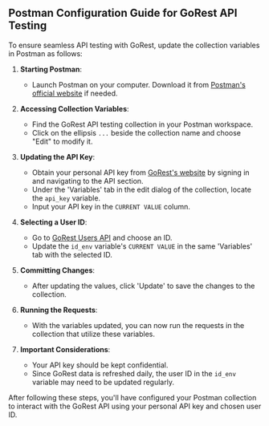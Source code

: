 ## Postman Configuration Guide for GoRest API Testing

To ensure seamless API testing with GoRest, update the collection variables in Postman as follows:

1. **Starting Postman**:
   - Launch Postman on your computer. Download it from [Postman's official website](https://www.postman.com/downloads/) if needed.

2. **Accessing Collection Variables**:
   - Find the GoRest API testing collection in your Postman workspace.
   - Click on the ellipsis `...` beside the collection name and choose "Edit" to modify it.

3. **Updating the API Key**:
   - Obtain your personal API key from [GoRest's website](https://gorest.co.in) by signing in and navigating to the API section.
   - Under the 'Variables' tab in the edit dialog of the collection, locate the `api_key` variable.
   - Input your API key in the `CURRENT VALUE` column.

4. **Selecting a User ID**:
   - Go to [GoRest Users API](https://gorest.co.in/public/v2/users) and choose an ID.
   - Update the `id_env` variable's `CURRENT VALUE` in the same 'Variables' tab with the selected ID.

5. **Committing Changes**:
   - After updating the values, click 'Update' to save the changes to the collection.

7. **Running the Requests**:
   - With the variables updated, you can now run the requests in the collection that utilize these variables.

8. **Important Considerations**:
   - Your API key should be kept confidential.
   - Since GoRest data is refreshed daily, the user ID in the `id_env` variable may need to be updated regularly.

After following these steps, you'll have configured your Postman collection to interact with the GoRest API using your personal API key and chosen user ID.
